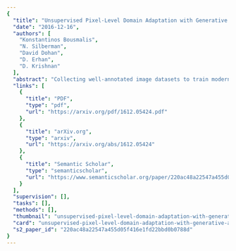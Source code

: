 ```yaml
---
{
  "title": "Unsupervised Pixel-Level Domain Adaptation with Generative Adversarial Networks",
  "date": "2016-12-16",
  "authors": [
    "Konstantinos Bousmalis",
    "N. Silberman",
    "David Dohan",
    "D. Erhan",
    "D. Krishnan"
  ],
  "abstract": "Collecting well-annotated image datasets to train modern machine learning algorithms is prohibitively expensive for many tasks. One appealing alternative is rendering synthetic data where ground-truth annotations are generated automatically. Unfortunately, models trained purely on rendered images fail to generalize to real images. To address this shortcoming, prior work introduced unsupervised domain adaptation algorithms that have tried to either map representations between the two domains, or learn to extract features that are domain-invariant. In this work, we approach the problem in a new light by learning in an unsupervised manner a transformation in the pixel space from one domain to the other. Our generative adversarial network (GAN)-based method adapts source-domain images to appear as if drawn from the target domain. Our approach not only produces plausible samples, but also outperforms the state-of-the-art on a number of unsupervised domain adaptation scenarios by large margins. Finally, we demonstrate that the adaptation process generalizes to object classes unseen during training.",
  "links": [
    {
      "title": "PDF",
      "type": "pdf",
      "url": "https://arxiv.org/pdf/1612.05424.pdf"
    },
    {
      "title": "arXiv.org",
      "type": "arxiv",
      "url": "https://arxiv.org/abs/1612.05424"
    },
    {
      "title": "Semantic Scholar",
      "type": "semanticscholar",
      "url": "https://www.semanticscholar.org/paper/220ac48a22547a455d05f416e1fd22bbd0b0788d"
    }
  ],
  "supervision": [],
  "tasks": [],
  "methods": [],
  "thumbnail": "unsupervised-pixel-level-domain-adaptation-with-generative-adversarial-networks-thumb.jpg",
  "card": "unsupervised-pixel-level-domain-adaptation-with-generative-adversarial-networks-card.jpg",
  "s2_paper_id": "220ac48a22547a455d05f416e1fd22bbd0b0788d"
}
---
```


